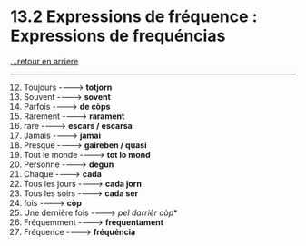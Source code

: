 # 13.2 Expressions de fréquence : Expressions de frequéncias

[...retour en arriere](../../menu_fiches.md)

---

12. Toujours  ----> **totjorn**
13. Souvent  ----> **sovent**
14. Parfois  ----> **de còps**
15. Rarement  ----> **rarament**
16. rare ----> **escars / escarsa**
17. Jamais  ----> **jamai**
18. Presque ----> **gaireben / quasi**
19. Tout le monde  ----> **tot lo mond**
20. Personne  ----> **degun**
21. Chaque ----> **cada**
22. Tous les jours  ----> **cada jorn**
23. Tous les soirs  ----> **cada ser**
24. fois ----> **còp**
25. Une dernière fois ----> *pel darrièr còp**
26. Fréquemment  ----> **frequentament**
27. Fréquence ----> **fréquéncia**